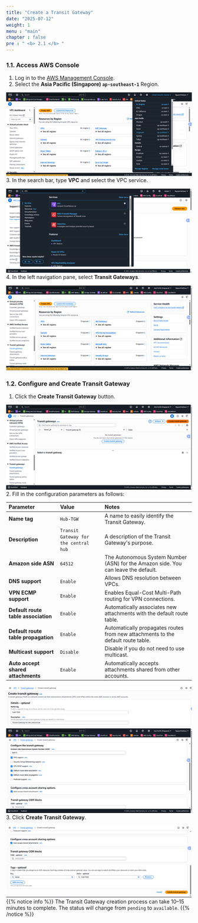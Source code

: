 ```yaml
---
title: "Create a Transit Gateway"
date: "2025-07-12"
weight: 1
menu : "main"
chapter : false
pre : " <b> 2.1 </b> "
---
```


### 1.1. Access AWS Console

1.  Log in to the [AWS Management Console](https://aws.amazon.com/console/).
2.  Select the **Asia Pacific (Singapore) `ap-southeast-1`** Region.

![Asia Pacific (Singapore)](/images/2.transit-gateway/hinh1.png)
3.  In the search bar, type **VPC** and select the VPC service.

![](/images/2.transit-gateway/hinh2.png)
4.  In the left navigation pane, select **Transit Gateways**.

![](/images/2.transit-gateway/hinh3.png)
### 1.2. Configure and Create Transit Gateway

1.  Click the **Create Transit Gateway** button.

![](/images/2.transit-gateway/hinh4.png)
2.  Fill in the configuration parameters as follows:

| Parameter | Value | Notes |
| :--- | :--- | :--- |
| **Name tag** | `Hub-TGW` | A name to easily identify the Transit Gateway. |
| **Description** | `Transit Gateway for the central hub` | A description of the Transit Gateway's purpose. |
| **Amazon side ASN** | `64512` | The Autonomous System Number (ASN) for the Amazon side. You can leave the default. |
| **DNS support** | `Enable` | Allows DNS resolution between VPCs. |
| **VPN ECMP support** | `Enable` | Enables Equal-Cost Multi-Path routing for VPN connections. |
| **Default route table association** | `Enable` | Automatically associates new attachments with the default route table. |
| **Default route table propagation** | `Enable` | Automatically propagates routes from new attachments to the default route table. |
| **Multicast support** | `Disable` | Disable if you do not need to use multicast. |
| **Auto accept shared attachments** | `Enable` | Automatically accepts attachments shared from other accounts. |

![](/images/2.transit-gateway/hinh5.png)
![](/images/2.transit-gateway/hinh6.png)
3.  Click **Create Transit Gateway**.

![](/images/2.transit-gateway/hinh7.png)
{{% notice info %}}
The Transit Gateway creation process can take 10–15 minutes to complete. The status will change from `pending` to `available`.
{{% /notice %}}

